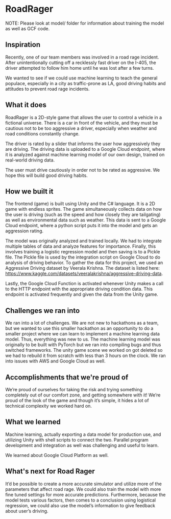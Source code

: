 # RoadRager

NOTE: Please look at model/ folder for information about training the model as well as GCF code.

## Inspiration
Recently, one of our team members was involved in a road rage incident. After unintentionally cutting off a recklessly fast driver on the I-405, the driver attempted to follow him home until he was lost after a few turns.

We wanted to see if we could use machine learning to teach the general populace, especially in a city as traffic-prone as LA, good driving habits and attitudes to prevent road rage incidents.

## What it does
RoadRager is a 2D-style game that allows the user to control a vehicle in a fictional universe. There is a car in front of the vehicle, and they must be cautious not to be too aggressive a driver, especially when weather and road conditions constantly change.

The driver is rated by a slider that informs the user how aggressively they are driving. The driving data is uploaded to a Google Cloud endpoint, where it is analyzed against machine learning model of our own design, trained on real-world driving data.

The user must drive cautiously in order not to be rated as aggressive. We hope this will build good driving habits. 

## How we built it
The frontend (game) is built using Unity and the C# language. It is a 2D game with endless sprites. The game simultaneously collects data on how the user is driving (such as the speed and how closely they are tailgating) as well as environmental data such as weather. This data is sent to a Google Cloud endpoint, where a python script puts it into the model and gets an aggression rating.

The model was originally analyzed and trained locally. We had to integrate multiple tables of data and analyze features for importance. Finally, this involves training a logistic regression model and then saving is to a Pickle file. The Pickle file is used by the integration script on Google Cloud to do analysis of driving behavior. To gather the data for this project, we used an Aggressive Driving dataset by Veerala Krishna. The dataset is listed here: https://www.kaggle.com/datasets/veeralakrishna/aggressive-driving-data.

Lastly, the Google Cloud Function is activated whenever Unity makes a call to the HTTP endpoint with the appropriate driving condition data. This endpoint is activated frequently and given the data from the Unity game.

## Challenges we ran into
We ran into a lot of challenges. We are not new to hackathons as a team, but we wanted to use this smaller hackathon as an opportunity to do a smaller project where we can learn to implement a machine learning data model. Thus, everything was new to us. The machine learning model was originally to be built with PyTorch but we ran into compiling bugs and thus switched frameworks. The unity game scene we worked on got deleted so we had to rebuild it from scratch with less than 3 hours on the clock. We ran into issues with AWS and Google Cloud as well.

## Accomplishments that we're proud of
We’re proud of ourselves for taking the risk and trying something completely out of our comfort zone, and getting somewhere with it! We’re proud of the look of the game and though it’s simple, it hides a lot of technical complexity we worked hard on.

## What we learned
Machine learning, actually exporting a data model for production use, and utilizing Unity with shell scripts to connect the two. Parallel program development and integration as well was challenging and useful to learn.

We learned about Google Cloud Platform as well.

## What's next for Road Rager
It’d be possible to create a more accurate simulator and utilize more of the parameters that affect road rage. We could also train the model with more fine tuned settings for more accurate predictions. Furthermore, because the model tests various factors, then comes to a conclusion using logistical regression, we could also use the model’s information to give feedback about user’s driving.

